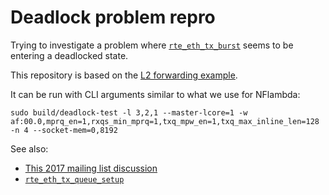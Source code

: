 # Deadlock problem repro

Trying to investigate a problem where [`rte_eth_tx_burst`](https://doc.dpdk.org/api-19.11/rte__ethdev_8h.html#a83e56cabbd31637efd648e3fc010392b) seems to be entering a deadlocked state. 

This repository is based on the [L2 forwarding example](https://doc.dpdk.org/guides-19.11/sample_app_ug/l2_forward_real_virtual.html).

It can be run with CLI arguments similar to what we use for NFlambda:

```
sudo build/deadlock-test -l 3,2,1 --master-lcore=1 -w af:00.0,mprq_en=1,rxqs_min_mprq=1,txq_mpw_en=1,txq_max_inline_len=128 -n 4 --socket-mem=0,8192
```

See also:

* [This 2017 mailing list discussion](https://mails.dpdk.org/archives/users/2017-January/001474.html)
* [`rte_eth_tx_queue_setup`](https://doc.dpdk.org/api-19.11/rte__ethdev_8h.html#a796c2f20778984c6f41b271e36bae50e)

